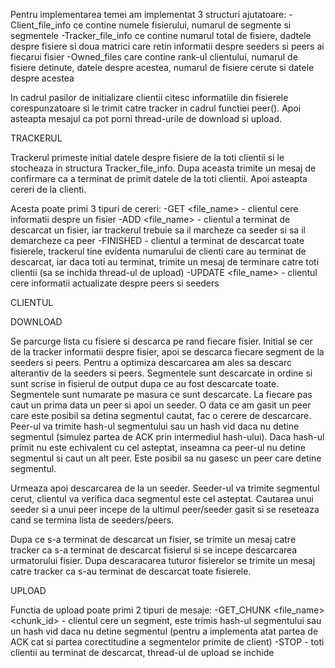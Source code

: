 Pentru implementarea temei am implementat 3 structuri ajutatoare:
-Client_file_info ce contine numele fisierului, numarul de segmente si segmentele
-Tracker_file_info ce contine numarul total de fisiere, dadtele despre fisiere
si doua matrici care retin informatii despre seeders si peers ai fiecarui fisier
-Owned_files care contine rank-ul clientului, numarul de fisiere detinute,
datele despre acestea, numarul de fisiere cerute si datele despre acestea

In cadrul pasilor de initializare clientii citesc informatiile din fisierele
corespunzatoare si le trimit catre tracker in cadrul functiei peer(). Apoi
asteapta mesajul ca pot porni thread-urile de download si upload.

TRACKERUL

Trackerul primeste initial datele despre fisiere de la toti clientii si le stocheaza
in structura Tracker_file_info. Dupa aceasta trimite un mesaj de confirmare ca a terminat
de primit datele de la toti clientii. Apoi asteapta cereri de la clienti.

Acesta poate primi 3 tipuri de cereri:
-GET <file_name> - clientul cere informatii despre un fisier
-ADD <file_name> <rank> - clientul a terminat de descarcat un fisier, iar trackerul
trebuie sa il marcheze ca seeder si sa il demarcheze ca peer
-FINISHED - clientul a terminat de descarcat toate fisierele, trackerul tine evidenta
numarului de clienti care au terminat de descarcat, iar daca toti au terminat, trimite
un mesaj de terminare catre toti clientii (sa se inchida thread-ul de upload)
-UPDATE <file_name> - clientul cere informatii actualizate despre peers si seeders

CLIENTUL

DOWNLOAD

Se parcurge lista cu fisiere si descarca pe rand fiecare fisier. Initial se cer de la
tracker informatii despre fisier, apoi se descarca fiecare segment de la seeders si peers.
Pentru a optimiza descarcarea am ales sa descarc alterantiv de la seeders si peers.
Segmentele sunt descarcate in ordine si sunt scrise in fisierul de output dupa
ce au fost descarcate toate. Segmentele sunt numarate pe masura ce sunt descarcate.
La fiecare pas caut un prima data un peer si apoi un seeder. O data ce am gasit
un peer care este posibil sa detina segmentul cautat, fac o cerere de descarcare.
Peer-ul va trimite hash-ul segmentului sau un hash vid daca nu detine segmentul
(simulez partea de ACK prin intermediul hash-ului). Daca hash-ul primit nu este
echivalent cu cel asteptat, inseamna ca peer-ul nu detine segmentul si caut un
alt peer. Este posibil sa nu gasesc un peer care detine segmentul.

Urmeaza apoi descarcarea de la un seeder. Seeder-ul va trimite segmentul cerut,
clientul va verifica daca segmentul este cel asteptat. Cautarea unui seeder si
a unui peer incepe de la ultimul peer/seeder gasit si se reseteaza cand se termina
lista de seeders/peers.

Dupa ce s-a terminat de descarcat un fisier, se trimite un mesaj catre tracker ca
s-a terminat de descarcat fisierul si se incepe descarcarea urmatorului fisier. Dupa
descaracarea tuturor fisierelor se trimite un mesaj catre tracker ca s-au terminat
de descarcat toate fisierele.

UPLOAD

Functia de upload poate primi 2 tipuri de mesaje:
-GET_CHUNK <file_name> <chunk_id> - clientul cere un segment, este trimis hash-ul
segmentului sau un hash vid daca nu detine segmentul (pentru a implementa atat partea
de ACK cat si partea corectitudine a segmentelor primite de client)
-STOP - toti clientii au terminat de descarcat, thread-ul de upload se inchide
